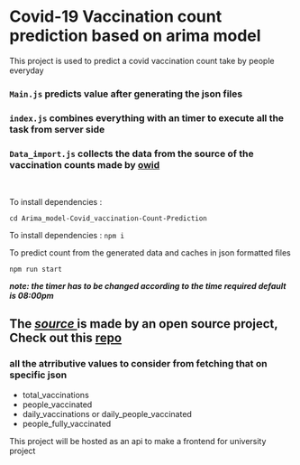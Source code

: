 # Covid-19 Vaccination count prediction based on arima model

<p> This project is used to predict a covid vaccination count take by people everyday

<br>

### `Main.js` predicts value after generating the json files

### `index.js` combines everything with an timer to execute all the task from server side

### `Data_import.js` collects the data from the source of the vaccination counts made by [owid](https://github.com/owid)

<br>

To install dependencies :

`cd Arima_model-Covid_vaccination-Count-Prediction`

To install dependencies :
`npm i`

To predict count from the generated data and caches in json formatted files

`npm run start`

**_note: the timer has to be changed according to the time required default is 08:00pm_**

## The **_[source ](https://ourworldindata.org/covid-vaccinations)_** is made by an open source project, Check out this [repo](https://github.com/owid/covid-19-data)

### all the atrributive values to consider from fetching that on specific json

- total_vaccinations
- people_vaccinated
- daily_vaccinations or daily_people_vaccinated
- people_fully_vaccinated

<p> This project will be hosted as an api to make a frontend for university project
